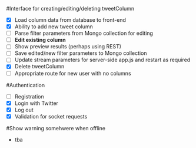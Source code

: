 #Interface for creating/editing/deleting tweetColumn
- [X] Load column data from database to front-end
- [X] Ability to add new tweet column
- [ ] Parse filter parameters from Mongo collection for editing
- [ ] **Edit existing column**
- [ ] Show preview results (perhaps using REST)
- [ ] Save edited/new filter parameters to Mongo collection
- [ ] Update stream parameters for server-side app.js and restart as required
- [X] Delete tweetColumn
- [ ] Appropriate route for new user with no columns

#Authentication
- [ ] Registration
- [x] Login with Twitter
- [x] Log out
- [x] Validation for socket requests

#Show warning somehwere when offline
- tba